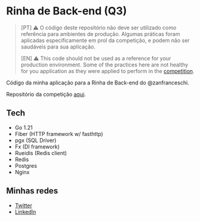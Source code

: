 # Rinha de Back-end (Q3)

> [PT] ⚠️ O código deste repositório não deve ser utilizado como referência para ambientes de produção. Algumas práticas foram aplicadas especificamente em prol da competição, e podem não ser saudáveis para sua aplicação.
>
> [EN] ⚠️ This code should not be used as a reference for your production environment. Some of the practices here are not healthy for you application as they were applied to perform in the [competition](https://github.com/zanfranceschi/rinha-de-backend-2023-q3).

Código da minha aplicação para a Rinha de Back-end do @zanfranceschi.

Repositório da competição [aqui](https://github.com/zanfranceschi/rinha-de-backend-2023-q3).

## Tech
- Go 1.21
- Fiber (HTTP framework w/ fasthttp)
- pgx (SQL Driver)
- Fx (DI framework)
- Rueidis (Redis client)
- Redis
- Postgres
- Nginx

## Minhas redes
- [Twitter](https://twitter.com/h4nkb31f0ng)
- [LinkedIn](https://www.linkedin.com/in/leonardo-vargas-6a2216116/)

